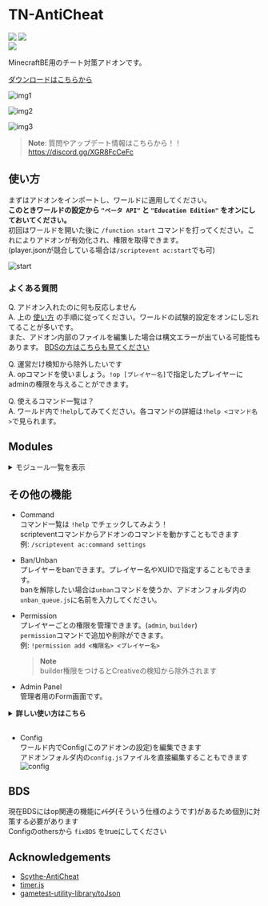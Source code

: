 # TN-AntiCheat
  
<img src="https://img.shields.io/github/downloads/tutinoko2048/TNAntiCheat/total?style=for-the-badge"> <img src="https://img.shields.io/github/downloads/tutinoko2048/TNAntiCheat/latest/total?style=for-the-badge">  
<a href="https://github.com/tutinoko2048/TNAntiCheat/releases">
  <img src="https://img.shields.io/github/v/release/tutinoko2048/TNAntiCheat?display_name=tag&style=for-the-badge">
</a>

MinecraftBE用のチート対策アドオンです。  
  
[ダウンロードはこちらから](https://github.com/tutinoko2048/TNAntiCheat/releases)
  
![img1](docs/hasitem.jpeg)  
  
![img2](docs/kick.jpeg)  
  
![img3](docs/enchant.jpeg)  
  
> **Note**: 質問やアップデート情報はこちらから！！  
https://discord.gg/XGR8FcCeFc  

## 使い方
まずはアドオンをインポートし、ワールドに適用してください。  
__このときワールドの設定から `"ベータ API"` と `"Education Edition"` をオンにしておいてください。__  
初回はワールドを開いた後に `/function start` コマンドを打ってください。これによりアドオンが有効化され、権限を取得できます。  
(player.jsonが競合している場合は`/scriptevent ac:start`でも可)  
  
![start](docs/start.jpeg)

### よくある質問
Q. アドオン入れたのに何も反応しません  
A. 上の [使い方](#使い方) の手順に従ってください。ワールドの試験的設定をオンにし忘れてることが多いです。  
また、アドオン内部のファイルを編集した場合は構文エラーが出ている可能性もあります。
[BDSの方はこちらも見てください](#BDS)

Q. 運営だけ検知から除外したいです  
A. opコマンドを使いましょう。`!op [プレイヤー名]`で指定したプレイヤーにadminの権限を与えることができます。

Q. 使えるコマンド一覧は？  
A. ワールド内で`!help`してみてください。各コマンドの詳細は`!help <コマンド名>`で見られます。

## Modules
<details><summary><bold>モジュール一覧を表示</bold></summary>

- AutoClicker  
高すぎるCPSを検知

- Creative  
Builder権限がないプレイヤーのクリエイティブを検知

- EntityCheck/A  
禁止エンティティのスポーンを検知

- EntityCheck/B  
禁止アイテムがドロップしたことを検知

- EntityCheck/C  
1tickにスポーンできるエンティティの量を制限

- EntityCheck/D  
チェスト付きトロッコやボートの中身をチェック

- EntityCounter  
エンティティの数が異常に多い時に警告を表示

- ItemCheck/A  
禁止アイテムの所持を検知

- ItemCheck/B  
スポーンエッグの所持を検知

- ItemCheck/C  
不正な個数のアイテムの所持を検知

- ItemCheck/D  
不正なレベルのエンチャントを検知

- ItemCheck/E  
アイテムに付与できないエンチャントを検知

- Nuker  
Nukerの使用を検知

- PlaceCheck/A  
禁止アイテム・ブロックの設置を検知

- PlaceCheck/B  
禁止アイテムの入ったチェストの設置を検知

- PlaceCheck/C  
設置時にディスペンサーなどの指定したブロックのNBTを削除

- PlaceCheck/D  
エンティティを出すアイテムの使用時にNBTを削除

- Reach  
長すぎるリーチを検知(エンティティへの攻撃とブロックの設置・破壊)

- Spammer/A  
文字数の多すぎるチャットを制限

- Spammer/B  
重複するチャットを制限

- Spammer/C  
タイピング速度が速すぎるチャットを制限

- Speed/A  
速すぎる移動を検知
</details>

## その他の機能
- Command  
コマンド一覧は `!help` でチェックしてみよう！  
scripteventコマンドからアドオンのコマンドを動かすこともできます  
例: `/scriptevent ac:command settings`  

- Ban/Unban  
プレイヤーをbanできます。プレイヤー名やXUIDで指定することもできます。  
banを解除したい場合は`unban`コマンドを使うか、アドオンフォルダ内の`unban_queue.js`に名前を入力してください。

- Permission  
プレイヤーごとの権限を管理できます。(`admin`, `builder`)  
`permission`コマンドで追加や削除ができます。  
例: `!permission add <権限名> <プレイヤー名>`  
  > **Note**  
  builder権限をつけるとCreativeの検知から除外されます

- Admin Panel  
管理者用のForm画面です。

<details><summary><strong>詳しい使い方はこちら</strong></summary>

`!settings`コマンドや`!settingitem`コマンドで入手できるアイテムを使用することで画面を開くことができます。  
プレイヤーやインベントリの管理ができます  
プレイヤーに向けて棒(settingitem)を使うと
![panel](docs/panel.jpeg)  
![player-info](docs/player_info.jpeg)  
![item-info](docs/item_info.jpeg)
</details>  
<br>

- Config  
ワールド内でConfig(このアドオンの設定)を編集できます  
アドオンフォルダ内の`config.js`ファイルを直接編集することもできます  
![config](docs/config_editor.jpeg)  

## BDS
現在BDSにはop関連の機能に~~バグ~~(そういう仕様のようです)があるため個別に対策する必要があります  
Configのothersから `fixBDS` をtrueにしてください

## Acknowledgements
- [Scythe-AntiCheat](https://github.com/MrDiamond64/Scythe-AntiCheat)
- [timer.js](https://github.com/Lapis256/timer.js)
- [gametest-utility-library/toJson](https://github.com/Lapis256/gametest-utility-library)
